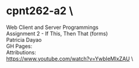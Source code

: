 # cpnt262-a2 \
Web Client and Server Programmings \
Assignment 2 - If This, Then That (forms) \
Patricia Dayao \
GH Pages: \
Attributions: \
https://www.youtube.com/watch?v=YwbIeMlxZAU \
